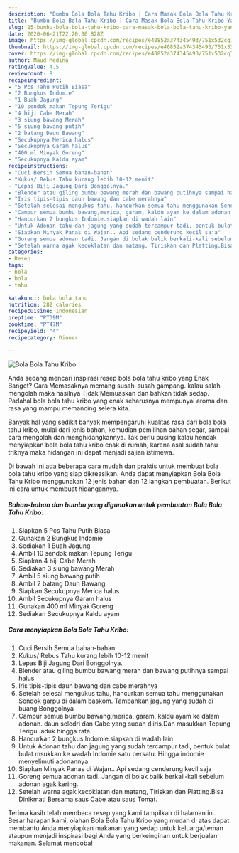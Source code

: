 ```yaml
---
description: "Bumbu Bola Bola Tahu Kribo | Cara Masak Bola Bola Tahu Kribo Yang Enak Dan Mudah"
title: "Bumbu Bola Bola Tahu Kribo | Cara Masak Bola Bola Tahu Kribo Yang Enak Dan Mudah"
slug: 25-bumbu-bola-bola-tahu-kribo-cara-masak-bola-bola-tahu-kribo-yang-enak-dan-mudah
date: 2020-06-21T22:20:06.828Z
image: https://img-global.cpcdn.com/recipes/e40852a374345493/751x532cq70/bola-bola-tahu-kribo-foto-resep-utama.jpg
thumbnail: https://img-global.cpcdn.com/recipes/e40852a374345493/751x532cq70/bola-bola-tahu-kribo-foto-resep-utama.jpg
cover: https://img-global.cpcdn.com/recipes/e40852a374345493/751x532cq70/bola-bola-tahu-kribo-foto-resep-utama.jpg
author: Maud Medina
ratingvalue: 4.5
reviewcount: 8
recipeingredient:
- "5 Pcs Tahu Putih Biasa"
- "2 Bungkus Indomie"
- "1 Buah Jagung"
- "10 sendok makan Tepung Terigu"
- "4 biji Cabe Merah"
- "3 siung bawang Merah"
- "5 siung bawang putih"
- "2 batang Daun Bawang"
- "Secukupnya Merica halus"
- "Secukupnya Garam halus"
- "400 ml Minyak Goreng"
- "Secukupnya Kaldu ayam"
recipeinstructions:
- "Cuci Bersih Semua bahan-bahan"
- "Kukus/ Rebus Tahu kurang lebih 10-12 menit"
- "Lepas Biji Jagung Dari Bonggolnya."
- "Blender atau giling bumbu bawang merah dan bawang putihnya sampai halus"
- "Iris tipis-tipis daun bawang dan cabe merahnya"
- "Setelah selesai mengukus tahu, hancurkan semua tahu menggunakan Sendok garpu di dalam baskom. Tambahkan jagung yang sudah di buang Bonggolnya"
- "Campur semua bumbu bawang,merica, garam, kaldu ayam ke dalam adonan. daun seledri dan Cabe yang sudah diiris.Dan masukkan Tepung Terigu..aduk hingga rata"
- "Hancurkan 2 bungkus Indomie.siapkan di wadah lain"
- "Untuk Adonan tahu dan jagung yang sudah tercampur tadi, bentuk bulat bulat msukkan ke wadah Indomie satu persatu. Hingga indomie menyelimuti adonannya"
- "Siapkan Minyak Panas di Wajan.. Api sedang cenderung kecil saja"
- "Goreng semua adonan tadi. Jangan di bolak balik berkali-kali sebelum adonan agak kering."
- "Setelah warna agak kecoklatan dan matang, Tiriskan dan Platting.Bisa Dinikmati Bersama saus Cabe atau saus Tomat."
categories:
- Resep
tags:
- bola
- bola
- tahu

katakunci: bola bola tahu 
nutrition: 282 calories
recipecuisine: Indonesian
preptime: "PT39M"
cooktime: "PT47M"
recipeyield: "4"
recipecategory: Dinner

---
```



![Bola Bola Tahu Kribo](https://img-global.cpcdn.com/recipes/e40852a374345493/751x532cq70/bola-bola-tahu-kribo-foto-resep-utama.jpg)

Anda sedang mencari inspirasi resep bola bola tahu kribo yang Enak Banget? Cara Memasaknya memang susah-susah gampang. kalau salah mengolah maka hasilnya Tidak Memuaskan dan bahkan tidak sedap. Padahal bola bola tahu kribo yang enak seharusnya mempunyai aroma dan rasa yang mampu memancing selera kita.

Banyak hal yang sedikit banyak mempengaruhi kualitas rasa dari bola bola tahu kribo, mulai dari jenis bahan, kemudian pemilihan bahan segar, sampai cara mengolah dan menghidangkannya. Tak perlu pusing kalau hendak menyiapkan bola bola tahu kribo enak di rumah, karena asal sudah tahu triknya maka hidangan ini dapat menjadi sajian istimewa.




Di bawah ini ada beberapa cara mudah dan praktis untuk membuat bola bola tahu kribo yang siap dikreasikan. Anda dapat menyiapkan Bola Bola Tahu Kribo menggunakan 12 jenis bahan dan 12 langkah pembuatan. Berikut ini cara untuk membuat hidangannya.

<!--inarticleads1-->

##### Bahan-bahan dan bumbu yang digunakan untuk pembuatan Bola Bola Tahu Kribo:

1. Siapkan 5 Pcs Tahu Putih Biasa
1. Gunakan 2 Bungkus Indomie
1. Sediakan 1 Buah Jagung
1. Ambil 10 sendok makan Tepung Terigu
1. Siapkan 4 biji Cabe Merah
1. Sediakan 3 siung bawang Merah
1. Ambil 5 siung bawang putih
1. Ambil 2 batang Daun Bawang
1. Siapkan Secukupnya Merica halus
1. Ambil Secukupnya Garam halus
1. Gunakan 400 ml Minyak Goreng
1. Sediakan Secukupnya Kaldu ayam




<!--inarticleads2-->

##### Cara menyiapkan Bola Bola Tahu Kribo:

1. Cuci Bersih Semua bahan-bahan
1. Kukus/ Rebus Tahu kurang lebih 10-12 menit
1. Lepas Biji Jagung Dari Bonggolnya.
1. Blender atau giling bumbu bawang merah dan bawang putihnya sampai halus
1. Iris tipis-tipis daun bawang dan cabe merahnya
1. Setelah selesai mengukus tahu, hancurkan semua tahu menggunakan Sendok garpu di dalam baskom. Tambahkan jagung yang sudah di buang Bonggolnya
1. Campur semua bumbu bawang,merica, garam, kaldu ayam ke dalam adonan. daun seledri dan Cabe yang sudah diiris.Dan masukkan Tepung Terigu..aduk hingga rata
1. Hancurkan 2 bungkus Indomie.siapkan di wadah lain
1. Untuk Adonan tahu dan jagung yang sudah tercampur tadi, bentuk bulat bulat msukkan ke wadah Indomie satu persatu. Hingga indomie menyelimuti adonannya
1. Siapkan Minyak Panas di Wajan.. Api sedang cenderung kecil saja
1. Goreng semua adonan tadi. Jangan di bolak balik berkali-kali sebelum adonan agak kering.
1. Setelah warna agak kecoklatan dan matang, Tiriskan dan Platting.Bisa Dinikmati Bersama saus Cabe atau saus Tomat.




Terima kasih telah membaca resep yang kami tampilkan di halaman ini. Besar harapan kami, olahan Bola Bola Tahu Kribo yang mudah di atas dapat membantu Anda menyiapkan makanan yang sedap untuk keluarga/teman ataupun menjadi inspirasi bagi Anda yang berkeinginan untuk berjualan makanan. Selamat mencoba!
